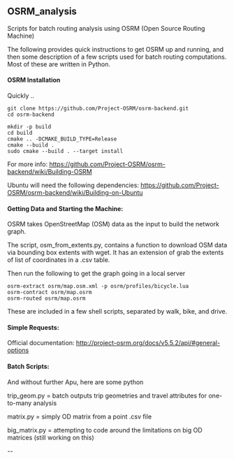 ## OSRM_analysis
Scripts for batch routing analysis using OSRM (Open Source Routing Machine)

The following provides quick instructions to get OSRM up and running, and then some description of a few scripts used for batch routing computations. Most of these are written in Python.

#### OSRM Installation

Quickly ..

```
git clone https://github.com/Project-OSRM/osrm-backend.git
cd osrm-backend
```

```
mkdir -p build
cd build
cmake .. -DCMAKE_BUILD_TYPE=Release
cmake --build .
sudo cmake --build . --target install
```

For more info:
https://github.com/Project-OSRM/osrm-backend/wiki/Building-OSRM

Ubuntu will need the following dependencies:
https://github.com/Project-OSRM/osrm-backend/wiki/Building-on-Ubuntu

#### Getting Data and Starting the Machine:

OSRM takes OpenStreetMap (OSM) data as the input to build the network graph.

The script, osm_from_extents.py, contains a function to download OSM data via bounding box extents with wget. It has an extension of grab the extents of list of coordinates in a .csv table.

Then run the following to get the graph going in a local server

```
osrm-extract osrm/map.osm.xml -p osrm/profiles/bicycle.lua
osrm-contract osrm/map.osrm
osrm-routed osrm/map.osrm
```

These are included in a few shell scripts, separated by walk, bike, and drive.

#### Simple Requests:

Official documentation:
http://project-osrm.org/docs/v5.5.2/api/#general-options

#### Batch Scripts:

And without further Apu, here are some python

trip_geom.py = batch outputs trip geometries and travel attributes for one-to-many analysis

matrix.py = simply OD matrix from a point .csv file

big_matrix.py = attempting to code around the limitations on big OD matrices (still working on this)


--
